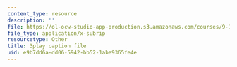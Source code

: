 ```yaml
---
content_type: resource
description: ''
file: https://ol-ocw-studio-app-production.s3.amazonaws.com/courses/9-14-brain-structure-and-its-origins-spring-2014/e9b7dd6add065942bb521abe9365fe4e_555132.vtt
file_type: application/x-subrip
resourcetype: Other
title: 3play caption file
uid: e9b7dd6a-dd06-5942-bb52-1abe9365fe4e
---
```

